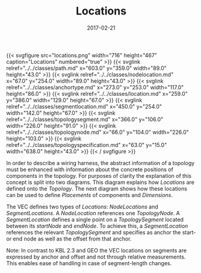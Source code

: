 ﻿---
title: Locations
toc: false
type: specs
layout: diagram
date: "2017-02-21"
draft: false
specification: VEC
version: 1.1.3
documentType: "Recommendation"
elementType: Diagram
classes:
  - Path
  - NodeLocation
  - AnchorType
  - Location
  - SegmentLocation
  - TopologySegment
  - TopologyNode
  - TopologySpecification
menu:
  VEC-1.1.3:    
    parent: topology-and-geometry
    identifier: topology-and-geometry/locations
    weight: 1005004 

# Prev/next pager order (if `docs_section_pager` enabled in `params.toml`)
weight: 1005004
---
{{< svgfigure src="locations.png" width="716" height="467" caption="Locations" numbered="true" >}}
  {{< svglink relref="../../classes/path.md" x="603.0" y="359.0" width="89.0" height="43.0" >}}
  {{< svglink relref="../../classes/nodelocation.md" x="67.0" y="254.0" width="89.0" height="43.0" >}}
  {{< svglink relref="../../classes/anchortype.md" x="273.0" y="253.0" width="117.0" height="86.0" >}}
  {{< svglink relref="../../classes/location.md" x="259.0" y="386.0" width="129.0" height="67.0" >}}
  {{< svglink relref="../../classes/segmentlocation.md" x="450.0" y="254.0" width="142.0" height="67.0" >}}
  {{< svglink relref="../../classes/topologysegment.md" x="366.0" y="106.0" width="226.0" height="91.0" >}}
  {{< svglink relref="../../classes/topologynode.md" x="66.0" y="104.0" width="226.0" height="103.0" >}}
  {{< svglink relref="../../classes/topologyspecification.md" x="63.0" y="15.0" width="638.0" height="43.0" >}}
{{< / svgfigure >}}
<p> In order to describe a wiring harness, the abstract information of a topology must be enhanced with information about the concrete positions of components in the topology. For purposes of clarity the explanation of this concept is split into two diagrams. This diagram explains how <i>Locations</i> are defined onto the <i>Topology</i>. The next diagram shows how these locations can be used to define <i>Placements </i>of components and <i>Dimensions</i>.     </p>      <p> The VEC defines two types of <i>Locations</i>: <i>NodeLocations</i> and <i>SegmentLocations</i>. A <i>NodeLocation</i> references one <i>TopologyNode</i>. A <i>SegmentLocation</i> defines a single point on a <i>TopologySegment</i> located between its <i>startNode</i> and <i>endNode</i>. To achieve this, a <i>SegmentLocation</i> references the relevant <i>TopologySegment </i>and specifies as anchor the start- or end node as well as the offset from that anchor.     </p>      <p> Note: In contrast to KBL 2.3 and GEO the VEC locations on segments are expressed by anchor and offset and not through relative measurements. This enables ease of handling in case of segment-length changes.      </p>